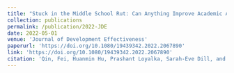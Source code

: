 ```yaml
---
title: "Stuck in the Middle School Rut: Can Anything Improve Academic Achievement in Rural Chinese Middle Schools?"
collection: publications
permalink: /publication/2022-JDE
date: 2022-05-01
venue: 'Journal of Development Effectiveness'
paperurl: 'https://doi.org/10.1080/19439342.2022.2067890'
link: 'https://doi.org/10.1080/19439342.2022.2067890'
citation: 'Qin, Fei, Huanmin Hu, Prashant Loyalka, Sarah-Eve Dill, and Scott Rozelle. 2022. &quot;Stuck in the Middle School Rut: Can Anything Improve Academic Achievement in Rural Chinese Middle Schools?.&quot; <i>Journal of Development Effectiveness</i>'
---
```

